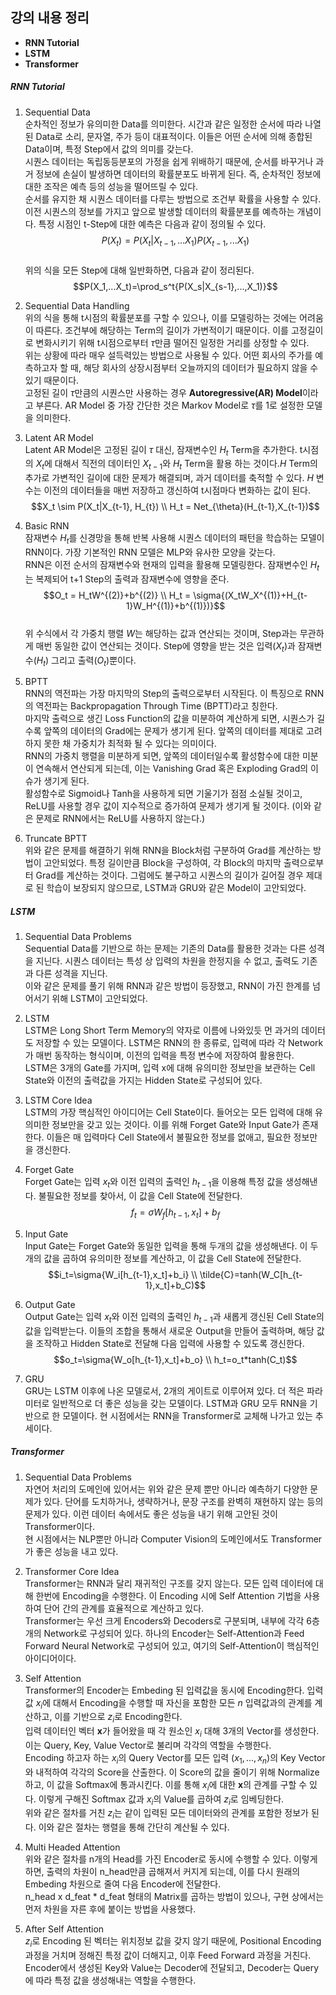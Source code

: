 ## 강의 내용 정리

-   **RNN Tutorial**
-   **LSTM**
-   **Transformer**

##### RNN Tutorial

1.  Sequential Data  
    순차적인 정보가 유의미한 Data를 의미한다. 시간과 같은 일정한 순서에 따라 나열된 Data로 소리, 문자열, 주가 등이 대표적이다. 이들은 어떤 순서에 의해 종합된 Data이며, 특정 Step에서 값의 의미를 갖는다.  
    시퀀스 데이터는 독립동등분포의 가정을 쉽게 위배하기 때문에, 순서를 바꾸거나 과거 정보에 손실이 발생하면 데이터의 확률분포도 바뀌게 된다. 즉, 순차적인 정보에 대한 조작은 예측 등의 성능을 떨어뜨릴 수 있다.  
    순서를 유지한 채 시퀀스 데이터를 다루는 방법으로 조건부 확률을 사용할 수 있다. 이전 시퀀스의 정보를 가지고 앞으로 발생할 데이터의 확률분포를 예측하는 개념이다. 특정 시점인 t-Step에 대한 예측은 다음과 같이 정의될 수 있다.
    $$P(X_t) = P(X_t|X_{t-1},...X_1)P(X_{t-1},...X_1)$$  
    위의 식을 모든 Step에 대해 일반화하면, 다음과 같이 정리된다.  
    $$P(X_1,...X_t)=\prod_s^t{P(X_s|X_{s-1},...,X_1)}$$

2.  Sequential Data Handling  
    위의 식을 통해 t시점의 확률분포를 구할 수 있으나, 이를 모델링하는 것에는 어려움이 따른다. 조건부에 해당하는 Term의 길이가 가변적이기 때문이다. 이를 고정길이로 변화시키기 위해 t시점으로부터 $\tau$만큼 떨어진 일정한 거리를 상정할 수 있다.  
    위는 상황에 따라 매우 설득력있는 방법으로 사용될 수 있다. 어떤 회사의 주가를 예측하고자 할 때, 해당 회사의 상장시점부터 오늘까지의 데이터가 필요하지 않을 수 있기 때문이다.  
    고정된 길이 $\tau$만큼의 시퀀스만 사용하는 경우 **Autoregressive(AR) Model**이라고 부른다. AR Model 중 가장 간단한 것은 Markov Model로 $\tau$를 1로 설정한 모델을 의미한다.  

3.  Latent AR Model  
    Latent AR Model은 고정된 길이 $\tau$ 대신, 잠재변수인 $H_t$ Term을 추가한다. t시점의 $X_t$에 대해서 직전의 데이터인 $X_{t-1}$와 $H_t$ Term을 활용 하는 것이다.$H$ Term의 추가로 가변적인 길이에 대한 문제가 해결되며, 과거 데이터를 축적할 수 있다. $H$ 변수는 이전의 데이터들을 매번 저장하고 갱신하여 t시점마다 변화하는 값이 된다.  
    $$X_t \sim P(X_t|X_{t-1}, H_{t}) \\ H_t = Net_{\theta}(H_{t-1},X_{t-1})$$

4.  Basic RNN  
    잠재변수 $H_t$를 신경망을 통해 반복 사용해 시퀀스 데이터의 패턴을 학습하는 모델이 RNN이다. 가장 기본적인 RNN 모델은 MLP와 유사한 모양을 갖는다.  
    RNN은 이전 순서의 잠재변수와 현재의 입력을 활용해 모델링한다. 잠재변수인 $H_t$는 복제되어 t+1 Step의 출력과 잠재변수에 영향을 준다.  
    $$O_t = H_tW^{(2)}+b^{(2)} \\ H_t = \sigma{(X_tW_X^{(1)}+H_{t-1}W_H^{(1)}+b^{(1)})}$$  
    위 수식에서 각 가중치 행렬 $W$는 해당하는 값과 연산되는 것이며, Step과는 무관하게 매번 동일한 값이 연산되는 것이다. Step에 영향을 받는 것은 입력($X_t$)과 잠재변수($H_t$) 그리고 출력($O_t$)뿐이다.

5.  BPTT  
    RNN의 역전파는 가장 마지막의 Step의 출력으로부터 시작된다. 이 특징으로 RNN의 역전파는 Backpropagation Through Time (BPTT)라고 칭한다.  
    마지막 출력으로 생긴 Loss Function의 값을 미분하여 계산하게 되면, 시퀀스가 길수록 앞쪽의 데이터의 Grad에는 문제가 생기게 된다. 앞쪽의 데이터를 제대로 고려하지 못한 채 가중치가 최적화 될 수 있다는 의미이다.  
    RNN의 가중치 행렬을 미분하게 되면, 앞쪽의 데이터일수록 활성함수에 대한 미분이 연속해서 연산되게 되는데, 이는 Vanishing Grad 혹은 Exploding Grad의 이슈가 생기게 된다.  
    활성함수로 Sigmoid나 Tanh을 사용하게 되면 기울기가 점점 소실될 것이고, ReLU를 사용할 경우 값이 지수적으로 증가하여 문제가 생기게 될 것이다. (이와 같은 문제로 RNN에서는 ReLU를 사용하지 않는다.)

6.  Truncate BPTT  
    위와 같은 문제를 해결하기 위해 RNN을 Block처럼 구분하여 Grad를 계산하는 방법이 고안되었다. 특정 길이만큼 Block을 구성하여, 각 Block의 마지막 출력으로부터 Grad를 계산하는 것이다. 그럼에도 불구하고 시퀀스의 길이가 길어질 경우 제대로 된 학습이 보장되지 않으므로, LSTM과 GRU와 같은 Model이 고안되었다.  

##### LSTM  

1.  Sequential Data Problems  
    Sequential Data를 기반으로 하는 문제는 기존의 Data를 활용한 것과는 다른 성격을 지닌다. 시퀀스 데이터는 특성 상 입력의 차원을 한정지을 수 없고, 출력도 기존과 다른 성격을 지닌다.  
    이와 같은 문제를 풀기 위해 RNN과 같은 방법이 등장했고, RNN이 가진 한계를 넘어서기 위해 LSTM이 고안되었다.

2.  LSTM  
    LSTM은 Long Short Term Memory의 약자로 이름에 나와있듯 먼 과거의 데이터도 저장할 수 있는 모델이다. LSTM은 RNN의 한 종류로, 입력에 따라 각 Network가 매번 동작하는 형식이며, 이전의 입력을 특정 변수에 저장하여 활용한다.  
    LSTM은 3개의 Gate를 가지며, 입력 x에 대해 유의미한 정보만을 보관하는 Cell State와 이전의 출력값을 가지는 Hidden State로 구성되어 있다.  

3.  LSTM Core Idea  
    LSTM의 가장 핵심적인 아이디어는 Cell State이다. 들어오는 모든 입력에 대해 유의미한 정보만을 갖고 있는 것이다. 이를 위해 Forget Gate와 Input Gate가 존재한다. 이들은 매 입력마다 Cell State에서 불필요한 정보를 없애고, 필요한 정보만을 갱신한다.

4.  Forget Gate  
    Forget Gate는 입력 $x_t$와 이전 입력의 출력인 $h_{t-1}$을 이용해 특정 값을 생성해낸다. 불필요한 정보를 찾아서, 이 값을 Cell State에 전달한다.  
    $$f_t=\sigma{W_f[h_{t-1},x_t]+b_f}$$

5.  Input Gate  
    Input Gate는 Forget Gate와 동일한 입력을 통해 두개의 값을 생성해낸다. 이 두개의 값을 곱하여 유의미한 정보를 계산하고, 이 값을 Cell State에 전달한다.  
    $$i_t=\sigma{W_i[h_{t-1},x_t]+b_i} \\ \tilde{C}=tanh(W_C[h_{t-1},x_t]+b_C)$$

6.  Output Gate  
    Output Gate는 입력 $x_t$와 이전 입력의 출력인 $h_{t-1}$과 새롭게 갱신된 Cell State의 값을 입력받는다. 이들의 조합을 통해서 새로운 Output을 만들어 출력하며, 해당 값을 조작하고 Hidden State로 전달해 다음 입력에 사용할 수 있도록 갱신한다.  
    $$o_t=\sigma{W_o[h_{t-1},x_t]+b_o} \\ h_t=o_t*tanh(C_t)$$

7.  GRU  
    GRU는 LSTM 이후에 나온 모델로서, 2개의 게이트로 이루어져 있다. 더 적은 파라미터로 일반적으로 더 좋은 성능을 갖는 모델이다. LSTM과 GRU 모두 RNN을 기반으로 한 모델이다. 현 시점에서는 RNN을 Transformer로 교체해 나가고 있는 추세이다.  

##### Transformer  

1.  Sequential Data Problems  
    자연어 처리의 도메인에 있어서는 위와 같은 문제 뿐만 아니라 예측하기 다양한 문제가 있다. 단어를 도치하거나, 생략하거나, 문장 구조를 완벽히 재현하지 않는 등의 문제가 있다. 이런 데이터 속에서도 좋은 성능을 내기 위해 고안된 것이 Transformer이다.  
    현 시점에서는 NLP뿐만 아니라 Computer Vision의 도메인에서도 Transformer가 좋은 성능을 내고 있다.

2.  Transformer Core Idea  
    Transformer는 RNN과 달리 재귀적인 구조를 갖지 않는다. 모든 입력 데이터에 대해 한번에 Encoding을 수행한다. 이 Encoding 시에 Self Attention 기법을 사용하여 단어 간의 관계를 효율적으로 계산하고 있다.  
    Transformer는 우선 크게 Encoders와 Decoders로 구분되며, 내부에 각각 6층개의 Network로 구성되어 있다. 하나의 Encoder는 Self-Attention과 Feed Forward Neural Network로 구성되어 있고, 여기의 Self-Attention이 핵심적인 아이디어이다.

3.  Self Attention  
    Transformer의 Encoder는 Embeding 된 입력값을 동시에 Encoding한다. 입력값 $x_i$에 대해서 Encoding을 수행할 때 자신을 포함한 모든 $n$ 입력값과의 관계를 계산하고, 이를 기반으로 $z_i$로 Encoding한다.  
    입력 데이터인 벡터 $\mathbf{x}$가 들어왔을 때 각 원소인 $x_i$ 대해 3개의 Vector를 생성한다. 이는 Query, Key, Value Vector로 불리며 각각의 역할을 수행한다.  
    Encoding 하고자 하는 $x_i$의 Query Vector를 모든 입력 $(x_1,...,x_n)$의 Key Vector와 내적하여 각각의 Score을 산출한다. 이 Score의 값을 줄이기 위해 Normalize하고, 이 값을 Softmax에 통과시킨다. 이를 통해 $x_i$에 대한 $\mathbf{x}$의 관계를 구할 수 있다. 이렇게 구해진 Softmax 값과 $x_i$의 Value를 곱하여 $z_i$로 임베딩한다.  
    위와 같은 절차를 거친 $z_i$는 같이 입력된 모든 데이터와의 관계를 포함한 정보가 된다. 이와 같은 절차는 행렬을 통해 간단히 계산될 수 있다.

4.  Multi Headed Attention  
    위와 같은 절차를 n개의 Head를 가진 Encoder로 동시에 수행할 수 있다. 이렇게 하면, 출력의 차원이 n_head만큼 곱해져서 커지게 되는데, 이를 다시 원래의 Embeding 차원으로 줄여 다음 Encoder에 전달한다.  
    n_head x d_feat * d_feat 형태의 Matrix를 곱하는 방법이 있으나, 구현 상에서는 먼저 차원을 자른 후에 붙이는 방법을 사용했다.

5.  After Self Attention  
    $z_i$로 Encoding 된 벡터는 위치정보 값을 갖지 않기 때문에, Positional Encoding 과정을 거치며 정해진 특정 값이 더해지고, 이후 Feed Forward 과정을 거친다. Encoder에서 생성된 Key와 Value는 Decoder에 전달되고, Decoder는 Query에 따라 특정 값을 생성해내는 역할을 수행한다.